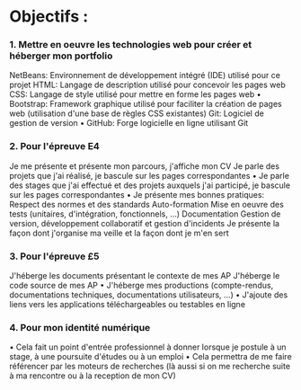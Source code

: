# Objectifs :
### 1. Mettre en oeuvre les technologies web pour créer et héberger mon portfolio

NetBeans: Environnement de développement intégré (IDE) utilisé pour ce projet
HTML: Langage de description utilisé pour concevoir les pages web
CSS: Langage de style utilisé pour mettre en forme les pages web
• Bootstrap: Framework graphique utilisé pour faciliter la création de pages web (utilisation d'une base de
règles CSS existantes) Git: Logiciel de gestion de version
• GitHub: Forge logicielle en ligne utilisant Git
### 2. Pour l'épreuve E4
Je me présente et présente mon parcours, j'affiche mon CV
Je parle des projets que j'ai réalisé, je bascule sur les pages correspondantes
• Je parle des stages que j'ai effectué et des projets auxquels j'ai participé, je bascule sur les pages
correspondantes • Je présente mes bonnes pratiques:
Respect des normes et des standards
Auto-formation
Mise en oeuvre des tests (unitaires, d'intégration, fonctionnels, ...)
Documentation
Gestion de version, développement collaboratif et gestion d'incidents
Je présente la façon dont j'organise ma veille et la façon dont je m'en sert
### 3. Pour l'épreuve £5
J'héberge les documents présentant le contexte de mes AP
J'héberge le code source de mes AP
• J'héberge mes productions (compte-rendus, documentations techniques, documentations utilisateurs, ...)
• J'ajoute des liens vers les applications téléchargeables ou testables en ligne
### 4. Pour mon identité numérique
• Cela fait un point d'entrée professionnel à donner lorsque je postule à un stage, à une poursuite d'études ou à un emploi
• Cela permettra de me faire référencer par les moteurs de recherches (là aussi si on me recherche suite à ma rencontre ou à la reception de mon CV)
